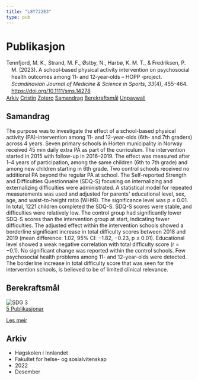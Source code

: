 ```yaml
---
title: "L8Y722E3"
type: pub
---
```

<h1>Publikasjon</h1>
<article id="csl-bib-container-L8Y722E3" class="csl-bib-container">
  <div class="csl-bib-body" style="line-height: 1.35; padding-left: 1em; text-indent:-1em;">
  <div class="csl-entry">Tennfjord, M. K., Strand, M. F., &#xD8;stby, N., Harb&#xF8;, K. M. T., &amp; Fredriksen, P. M. (2023). A school&#x2010;based physical activity intervention on psychosocial health outcomes among 11&#x2010; and 12&#x2010;year&#x2010;olds &#x2013; HOPP &#x2010;project. <i>Scandinavian Journal of Medicine &amp; Science in Sports</i>, <i>33</i>(4), 455&#x2013;464. <a href="https://doi.org/10.1111/sms.14278">https://doi.org/10.1111/sms.14278</a></div>
</div>
  <div class="csl-bib-buttons">
    <a href="#taxonomy-article-L8Y722E3" class="csl-bib-button">Arkiv</a>
    <a href="https://app.cristin.no/results/show.jsf?id=2092332" alt="Cristin URL" class="csl-bib-button">Cristin</a>
    <a href="http://zotero.org/groups/5402882/items/L8Y722E3" alt="Zotero URL" class="csl-bib-button">Zotero</a>
    <a href="#abstract-article-L8Y722E3" class="csl-bib-button">Samandrag</a>
    <a href="#sdg-article-L8Y722E3" class="csl-bib-button">Berekraftsmål</a>
    <a href="https://onlinelibrary.wiley.com/doi/pdfdirect/10.1111/sms.14278" class="csl-bib-button">Unpaywall</a>
  </div>
  <div id="csl-bib-meta-container-L8Y722E3"></div>
</article>
<div id="csl-bib-meta-L8Y722E3" class="csl-bib-meta">
  <article id="abstract-article-L8Y722E3" class="abstract-article">
    <h1>Samandrag</h1>
    The purpose was to investigate the effect of a school-based physical activity (PA)-intervention among 11- and 12-year-olds (6th- and 7th graders) across 4 years. Seven primary schools in Horten municipality in Norway received 45 min daily extra PA as part of the curriculum. The intervention started in 2015 with follow-up in 2016–2019. The effect was measured after 1–4 years of participation, among the same children (6th to 7th grade) and among new children starting in 6th grade. Two control schools received no additional PA beyond the regular PA at school. The Self-reported Strength and Difficulties Questionnaire (SDQ-S) focusing on internalizing and externalizing difficulties were administrated. A statistical model for repeated measurements was used and adjusted for parents' educational level, sex, age, and waist-to-height ratio (WHtR). The significance level was p ≤ 0.01. In total, 1221 children completed the SDQ-S. SDQ-S scores were stable, and difficulties were relatively low. The control group had significantly lower SDQ-S scores than the intervention group at start, indicating fewer difficulties. The adjusted effect within the intervention schools showed a borderline significant increase in total difficulty scores between 2018 and 2019 (mean difference: 1.02, 95% CI: −1.82, −0.23, p ≤ 0.01). Educational level showed a weak negative correlation with total difficulty score (r = −0.1). No significant change was reported within the control schools. Few psychosocial health problems among 11- and 12-year-olds were detected. The borderline increase in total difficulty score that was seen for the intervention schools, is believed to be of limited clinical relevance.
  </article>
  <article id="sdg-article-L8Y722E3" class="sdg-article">
    <h1>Berekraftsmål</h1>
    <div class="sdg-container"><div id="sdg3" class="sdg"> <img src="{{< params subfolder >}}images/sdg/sdg03_no.png" class="image" alt="SDG 3"> <div class="sdg-overlay"> <a href="{{< params subfolder >}}no/archive/?sdg=3#archive" class="sdg-publication-count"><span>5</span> Publikasjonar</a> <p><a href="NA" class="sdg-read-more">Les meir</a></p> </div> </div></div>
  </article>
  <article id="taxonomy-article-L8Y722E3" class="taxonomy-article">
    <h1>Arkiv</h1>
    <ul>
      <li>Høgskolen i Innlandet</li>
      <li>Fakultet for helse- og sosialvitenskap</li>
      <li>2022</li>
      <li>Desember</li>
    </ul>
  </article>
</div>
